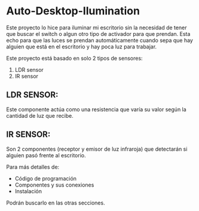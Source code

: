 # Auto-Desktop-Ilumination
Este proyecto lo hice para iluminar mi escritorio sin la necesidad de tener que buscar el switch o algun otro tipo de activador para que prendan. 
Esta echo para que las luces se prendan automáticamente cuando sepa que hay alguien que está en el escritorio y hay poca luz para trabajar.

Este proyecto está basado en solo 2 tipos de sensores:
  1. LDR sensor
  2. IR sensor

LDR SENSOR:
-----------
Este componente actúa como una resistencia que varía su valor según la cantidad de luz que recibe. 

IR SENSOR:
----------
Son 2 componentes (receptor y emisor de luz infraroja) que detectarán si alguien pasó frente al escritorio.

Para más detalles de:
  - Código de programación
  - Componentes y sus conexiones
  - Instalación

Podrán buscarlo en las otras secciones.
